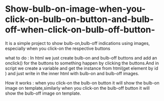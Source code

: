 # Show-bulb-on-image-when-you-click-on-bulb-on-button-and-bulb-off-when-click-on-bulb-off-button-
It is a simple project to show bulb-on,bulb-off indications using images, especially when you click-on the respective buttons

what to do : In html we just create bulb-on and bulb-off buttons and add an onclick() for the buttons to something happen by clicking the buttons.And in script we create a variable and get the instance from html(get element by id ) and just write in the inner html with bulb-on and bulb-off images.

How it works : when you click-on the bulb-on button it will show the bulb-on image on template,similarly when you click-on the bulb-off button it will show the bulb-off image on template.
